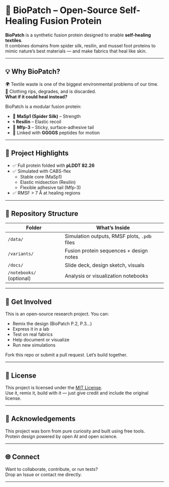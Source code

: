 # 🧬 BioPatch – Open-Source Self-Healing Fusion Protein

**BioPatch** is a synthetic fusion protein designed to enable **self-healing textiles**.  
It combines domains from spider silk, resilin, and mussel foot proteins to mimic nature’s best materials — and make fabrics that heal like skin.

---

## 💡 Why BioPatch?

🌍 Textile waste is one of the biggest environmental problems of our time.  
👕 Clothing rips, degrades, and is discarded.  
**What if it could heal instead?**

BioPatch is a modular fusion protein:
- 🧱 **MaSp1 (Spider Silk)** – Strength  
- 🌀 **Resilin** – Elastic recoil  
- 🎯 **Mfp-3** – Sticky, surface-adhesive tail  
- 🔗 Linked with **GGGGS** peptides for motion

---

## 🔬 Project Highlights

- ✅ Full protein folded with **pLDDT 82.26**
- ✅ Simulated with CABS-flex
  - Stable core (MaSp1)
  - Elastic midsection (Resilin)
  - Flexible adhesive tail (Mfp-3)
- ✅ RMSF > 7 Å at healing regions

---

## 📂 Repository Structure

| Folder | What’s Inside |
|--------|----------------|
| `/data/` | Simulation outputs, RMSF plots, `.pdb` files |
| `/variants/` | Fusion protein sequences + design notes |
| `/docs/` | Slide deck, design sketch, visuals |
| `/notebooks/` (optional) | Analysis or visualization notebooks |

---

## 📢 Get Involved

This is an open-source research project. You can:
- Remix the design (BioPatch P.2, P.3…)
- Express it in a lab
- Test on real fabrics
- Help document or visualize
- Run new simulations

Fork this repo or submit a pull request. Let’s build together.

---

## 📄 License

This project is licensed under the [MIT License](LICENSE).  
Use it, remix it, build with it — just give credit and include the original license.


---

## 🙏 Acknowledgements

This project was born from pure curiosity and built using free tools.  
Protein design powered by open AI and open science.

---

## 🌐 Connect

Want to collaborate, contribute, or run tests?  
Drop an Issue or contact me directly.

---
